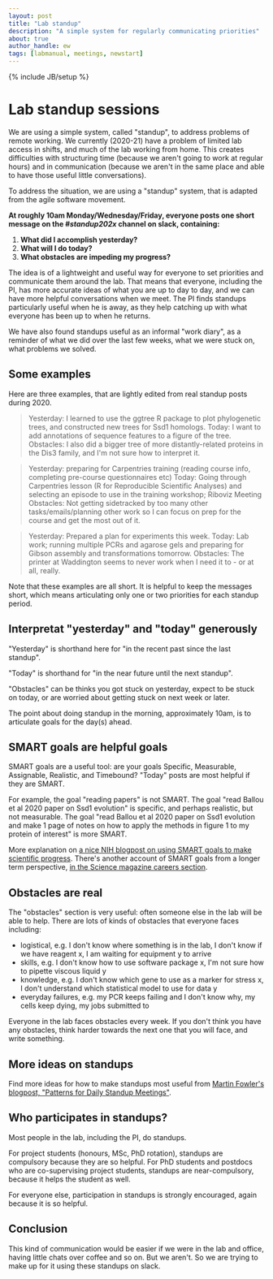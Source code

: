 ```yaml
---
layout: post
title: "Lab standup"
description: "A simple system for regularly communicating priorities"
about: true
author_handle: ew
tags: [labmanual, meetings, newstart]
---
```

{% include JB/setup %}

# Lab standup sessions

We are using a simple system, called "standup", to address problems of remote working.
We currently (2020-21) have a problem of limited lab access in shifts, and much of the lab working from home.
This creates difficulties with structuring time (because we aren't going to work at regular hours) and in communication (because we aren't in the same place and able to have those useful little conversations).

To address the situation, we are using a "standup" system, that is adapted from the agile software movement.

**At roughly 10am Monday/Wednesday/Friday, 
everyone posts one short message on the *#standup202x* channel on slack, containing:**

1. **What did I accomplish yesterday?**
2. **What will I do today?**
3. **What obstacles are impeding my progress?**

The idea is of a lightweight and useful way for everyone to set priorities and communicate them around the lab. 
That means that everyone, including the PI, has more accurate ideas of what you are up to day to day, and we can have more helpful conversations when we meet.
The PI finds standups particularly useful when he is away, as they help catching up with what everyone has been up to when he returns.

We have also found standups useful as an informal "work diary", as a reminder of what we did over the last few weeks, what we were stuck on, what problems we solved.

## Some examples

Here are three examples, that are lightly edited from real standup posts during 2020.

> Yesterday: I learned to use the ggtree R package to plot phylogenetic trees, and constructed new trees for Ssd1 homologs.
> Today: I want to add annotations of sequence features to a figure of the tree.
> Obstacles: I also did a bigger tree of more distantly-related proteins in the Dis3 family, and I'm not sure how to interpret it. 

> Yesterday: preparing for Carpentries training (reading course info, completing pre-course questionnaires etc)
> Today: Going through Carpentries lesson (R for Reproducible Scientific Analyses) and selecting an episode to use in the training workshop; Riboviz Meeting
> Obstacles: Not getting sidetracked by too many other tasks/emails/planning other work so I can focus on prep for the course and get the most out of it.

> Yesterday: Prepared a plan for experiments this week.
> Today: Lab work; running multiple PCRs and agarose gels and preparing for Gibson assembly and transformations tomorrow.
> Obstacles: The printer at Waddington seems to never work when I need it to - or at all, really.

Note that these examples are all short. It is helpful to keep the messages short, which means articulating only one or two priorities for each standup period.

## Interpretat "yesterday" and "today" generously

"Yesterday" is shorthand here for  "in the recent past since the last standup".

"Today" is shorthand for "in the near future until the next standup".

"Obstacles" can be thinks you got stuck on yesterday, expect to be stuck on today, or are worried about getting stuck on next week or later.

The point about doing standup in the morning, approximately 10am, is to articulate goals for the day(s) ahead.

## SMART goals are helpful goals

SMART goals are a useful tool: are your goals Specific, Measurable, Assignable, Realistic, and Timebound? "Today" posts are most helpful if they are SMART. 

For example, the goal "reading papers" is not SMART. The goal "read Ballou et al 2020 paper on Ssd1 evolution" is specific, and perhaps realistic, but not measurable. The goal "read Ballou et al 2020 paper on Ssd1 evolution and make 1 page of notes on how to apply the methods in figure 1 to my protein of interest" is more SMART.

More explanation on [a nice NIH blogpost on using SMART goals to make scientific progress](https://irp.nih.gov/blog/post/2016/07/using-smart-goals-to-make-scientific-progress).
There's another account of SMART goals from a longer term perspective, [in the Science magazine careers section](https://www.sciencemag.org/careers/2013/12/goal-setting-strategies-scientific-and-career-success).

## Obstacles are real

The "obstacles" section is very useful: often someone else in the lab will be able to help.
There are lots of kinds of obstacles that everyone faces including:
* logistical, e.g. I don't know where something is in the lab, I don't know if we have reagent x, I am waiting for equipment y to arrive
* skills, e.g. I don't know how to use software package x, I'm not sure how to pipette viscous liquid y
* knowledge, e.g. I don't know which gene to use as a marker for stress x, I don't understand which statistical model to use for data y
* everyday failures, e.g. my PCR keeps failing and I don't know why, my cells keep dying, my jobs submitted to 

Everyone in the lab faces obstacles every week. If you don't think you have any obstacles, think harder towards the next one that you will face, and write something.

## More ideas on standups

Find more ideas for how to make standups most useful from [Martin Fowler's blogpost, "Patterns for Daily Standup Meetings"](https://martinfowler.com/articles/itsNotJustStandingUp.html).

## Who participates in standups?

Most people in the lab, including the PI, do standups.

For project students (honours, MSc, PhD rotation), standups are compulsory because they are so helpful. For PhD students and postdocs who are co-supervising project students, standups are near-compulsory, because it helps the student as well.

For everyone else, participation in standups is strongly encouraged, again because it is so helpful.

## Conclusion

This kind of communication would be easier if we were in the lab and office, having little chats over coffee and so on. But we aren't. 
So we are trying to make up for it using these standups on slack.
